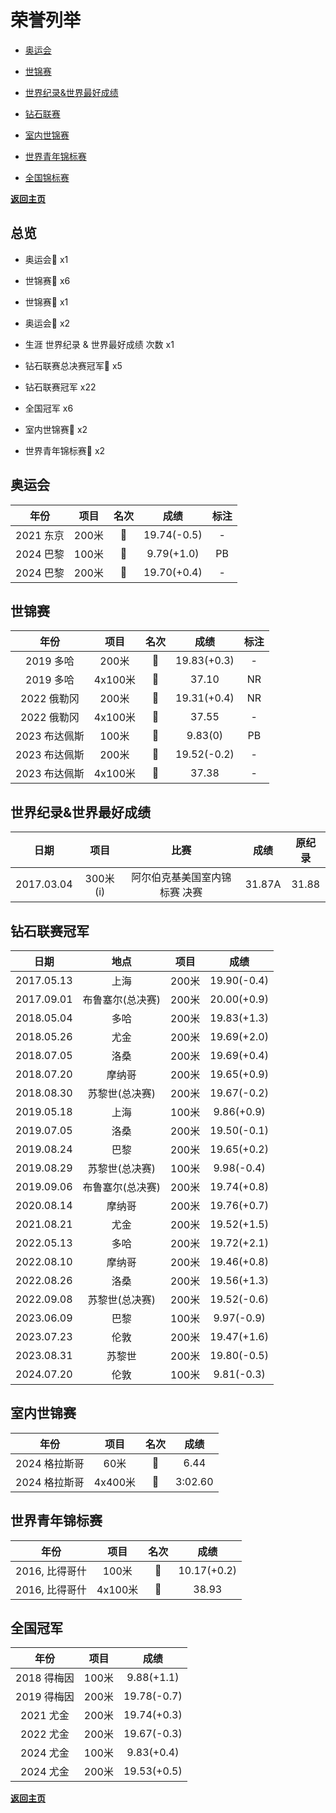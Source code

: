 # 荣誉列举

- [奥运会](#OG)

- [世锦赛](#WCH)

- [世界纪录&世界最好成绩](#WR)

- [钻石联赛](#DL)

- [室内世锦赛](#WICH)

- [世界青年锦标赛](#WJCH)

- [全国锦标赛](#NCH)

<b>[返回主页](./Profile.md)</b>

## 总览

- 奥运会🥇 x1

- 世锦赛🥇 x6

- 世锦赛🥈 x1

- 奥运会🥉 x2

- 生涯 世界纪录 & 世界最好成绩 次数 x1

- 钻石联赛总决赛冠军💎 x5

- 钻石联赛冠军 x22

- 全国冠军 x6

- 室内世锦赛🥈 x2

- 世界青年锦标赛🥇 x2



## 奥运会<a id='OG'></a>

|      年份      |   项目    |         名次          |      成绩      |      标注      |
| :------------: | :-------: | :-------------------: | :------------: | :------------: |
|   2021 东京   |   200米   |   🥉   |  19.74(-0.5)   | - |
| 2024 巴黎 | 100米 | 🥇 | 9.79(+1.0) | PB |
|   2024 巴黎   |   200米   |   🥉   |  19.70(+0.4)   |  -  |



## 世锦赛<a id='WCH'></a>

|        年份        |    项目     |         名次          |      成绩       |      标注     |
| :----------------: | :---------: | :-------------------: | :-------------: | :-------------: |
|   2019 多哈   |  200米  | 🥇 | 19.83(+0.3) | - |
|   2019 多哈   | 4x100米 | 🥇 |    37.10    |    NR    |
|  2022 俄勒冈  |  200米  | 🥇 | 19.31(+0.4) | NR |
|    2022 俄勒冈    |   4x100米   |  🥈   |      37.55      |      -      |
| 2023 布达佩斯 |  100米  | 🥇 |   9.83(0)   |   PB   |
| 2023 布达佩斯 |  200米  | 🥇 | 19.52(-0.2) | - |
| 2023 布达佩斯 | 4x100米 | 🥇 |    37.38    |    -    |



## 世界纪录&世界最好成绩<a id='WR'></a>

|    日期    |   项目   |             比赛              |  成绩  | 原纪录 |
| :--------: | :------: | :---------------------------: | :----: | :----: |
| 2017.03.04 | 300米(i) | 阿尔伯克基美国室内锦标赛 决赛 | 31.87A | 31.88  |



## 钻石联赛冠军<a id='DL'></a>

|    日期    |       地点       | 项目  |    成绩     |
| :--------: | :--------------: | :---: | :---------: |
| 2017.05.13 |       上海       | 200米 | 19.90(-0.4) |
| 2017.09.01 | 布鲁塞尔(总决赛) | 200米 | 20.00(+0.9) |
| 2018.05.04 |       多哈       | 200米 | 19.83(+1.3) |
| 2018.05.26 |       尤金       | 200米 | 19.69(+2.0) |
| 2018.07.05 |       洛桑       | 200米 | 19.69(+0.4) |
| 2018.07.20 |      摩纳哥      | 200米 | 19.65(+0.9) |
| 2018.08.30 |  苏黎世(总决赛)  | 200米 | 19.67(-0.2) |
| 2019.05.18 |       上海       | 100米 | 9.86(+0.9)  |
| 2019.07.05 |       洛桑       | 200米 | 19.50(-0.1) |
| 2019.08.24 |       巴黎       | 200米 | 19.65(+0.2) |
| 2019.08.29 |  苏黎世(总决赛)  | 100米 | 9.98(-0.4)  |
| 2019.09.06 | 布鲁塞尔(总决赛) | 200米 | 19.74(+0.8) |
| 2020.08.14 |      摩纳哥      | 200米 | 19.76(+0.7) |
| 2021.08.21 |       尤金       | 200米 | 19.52(+1.5) |
| 2022.05.13 |       多哈       | 200米 | 19.72(+2.1) |
| 2022.08.10 |      摩纳哥      | 200米 | 19.46(+0.8) |
| 2022.08.26 |       洛桑       | 200米 | 19.56(+1.3) |
| 2022.09.08 |  苏黎世(总决赛)  | 200米 | 19.52(-0.6) |
| 2023.06.09 |       巴黎       | 100米 | 9.97(-0.9)  |
| 2023.07.23 |       伦敦       | 200米 | 19.47(+1.6) |
| 2023.08.31 |      苏黎世      | 200米 | 19.80(-0.5) |
| 2024.07.20 |       伦敦       | 100米 | 9.81(-0.3)  |



## 室内世锦赛<a id='WICH'></a>

|     年份      |  项目   | 名次 |  成绩   |
| :-----------: | :-----: | :--: | :-----: |
| 2024 格拉斯哥 |  60米   |  🥈   |  6.44   |
| 2024 格拉斯哥 | 4x400米 |  🥈   | 3:02.60 |



## 世界青年锦标赛<a id='WJCH'></a>

|      年份      |  项目   | 名次 |    成绩     |
| :------------: | :-----: | :--: | :---------: |
| 2016, 比得哥什 |  100米  |  🥇   | 10.17(+0.2) |
| 2016, 比得哥什 | 4x100米 |  🥇   |    38.93    |



## 全国冠军<a id='NCH'></a>

|    年份     | 项目  |    成绩     |
| :---------: | :---: | :---------: |
| 2018 得梅因 | 100米 | 9.88(+1.1)  |
| 2019 得梅因 | 200米 | 19.78(-0.7) |
|  2021 尤金  | 200米 | 19.74(+0.3) |
|  2022 尤金  | 200米 | 19.67(-0.3) |
|  2024 尤金  | 100米 | 9.83(+0.4)  |
|  2024 尤金  | 200米 | 19.53(+0.5) |

<b>[返回主页](./Profile.md)</b>
